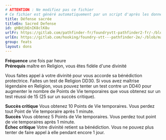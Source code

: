 ```yaml
---
# ATTENTION : Ne modifiez pas ce fichier
# Ce fichier est généré automatiquement par un script d'après les données du module Foundry VTT officiel et de sa traduction
title: Défense sacrée
titleEn: Sacred Defense
id: gHBdjbEnIK8clK8u
urlFr: https://gitlab.com/pathfinder-fr/foundryvtt-pathfinder2-fr/-/blob/master/data/feats/gHBdjbEnIK8clK8u.htm
urlEn: https://gitlab.com/hooking/foundry-vtt---pathfinder-2e/-/blob/master/packs/data/feats.db/sacred-defense.json
group: feats
layout: dons
---
```

<span>**Fréquence** une fois par heure  
**Prérequis** maître en Religion, vous êtes fidèle d'une divinité  


Vous faites appel à votre divinité pour vous accorde sa bénédiction protectrice. Faites un test de Religion DD30. Si vous avez maîtrise légendaire en Religion, vous pouvez tenter un test contre un DD40 pour augmenter le nombre de Points de Vie temporaires que vous obtenez sur un test réussi de 15 (25 sur un succès critique).  
  
**Succès critique** Vous obtenez 10 Points de Vie temporaires. Vous perdez tout Point de Vie temporaire après 1 minute.  
**Succès** Vous obtenez 5 Points de Vie temporaires. Vous perdez tout point de vie temporaires après 1 minute.  
**Échec critique** Votre divinité retient sa bénédiction. Vous ne pouvez plus tenter de faire appel à elle pendant encore 1 jour. 


